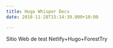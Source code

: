 ```yaml
---
title: Hugo Whisper Docs
date: 2018-11-28T15:14:39.000+10:00

---
```

Sitio Web de test Netlify+Hugo+ForestTry